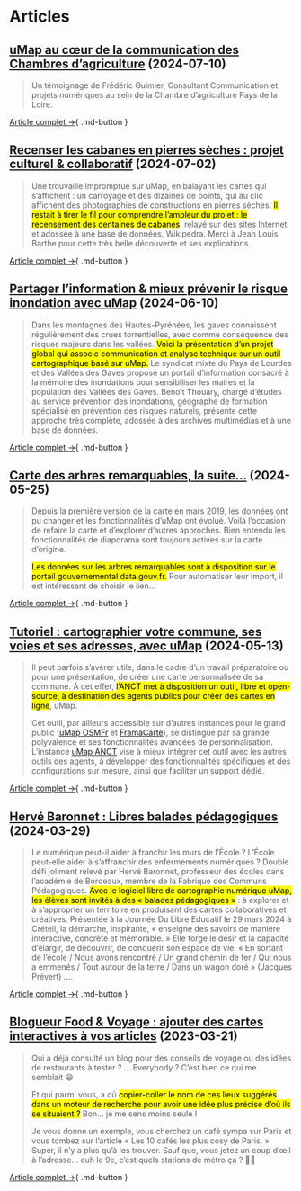 # Articles

## [uMap au cœur de la communication des Chambres d’agriculture](https://umap.dev.incubateur.anct.gouv.fr/blog/umap-au-cur-de-la-communication-des-chambres-dagriculture/) (2024-07-10)

> Un témoignage de Frédéric Guimier, Consultant Communication et projets numériques au sein de la Chambre d’agriculture Pays de la Loire.

[Article complet →](https://umap.incubateur.anct.gouv.fr/blog/umap-au-cur-de-la-communication-des-chambres-dagriculture/){ .md-button }

## [Recenser les cabanes en pierres sèches : projet culturel & collaboratif](https://insidemap.eu/recenser-les-cabanes-en-pierres-seches-projet-culturel-collaboratif/) (2024-07-02)

> Une trouvaille impromptue sur uMap, en balayant les cartes qui s’affichent : un carroyage et des dizaines de points, qui au clic affichent des photographies de constructions en pierres sèches. <mark>Il restait à tirer le fil pour comprendre l’ampleur du projet : le recensement des centaines de cabanes</mark>, relayé sur des sites Internet et adossée à une base de données, Wikipedra. Merci à Jean Louis Barthe pour cette très belle découverte et ses explications.

[Article complet →](https://insidemap.eu/recenser-les-cabanes-en-pierres-seches-projet-culturel-collaboratif/){ .md-button }

## [Partager l’information & mieux prévenir le risque inondation avec uMap](https://umap.incubateur.anct.gouv.fr/blog/partager-linformation-mieux-prevenir-le-risque-inondation-avec-umap/) (2024-06-10)

> Dans les montagnes des Hautes-Pyrénées, les gaves connaissent régulièrement des crues torrentielles, avec comme conséquence des risques majeurs dans les vallées. <mark>Voici la présentation d’un projet global qui associe communication et analyse technique sur un outil cartographique basé sur uMap.</mark> Le syndicat mixte du Pays de Lourdes et des Vallées des Gaves propose un portail d’information consacré à la mémoire des inondations pour sensibiliser les maires et la population des Vallées des Gaves. Benoît Thouary, chargé d’études au service prévention des inondations, géographe de formation spécialisé en prévention des risques naturels, présente cette approche très complète, adossée à des archives multimédias et à une base de données.

[Article complet →](https://umap.incubateur.anct.gouv.fr/blog/partager-linformation-mieux-prevenir-le-risque-inondation-avec-umap/){ .md-button }

## [Carte des arbres remarquables, la suite…](https://insidemap.eu/carte-des-arbres-remarquables-la-suite/) (2024-05-25)

> Depuis la première version de la carte en mars 2019, les données ont pu changer et les fonctionnalités d’uMap ont évolué. Voilà l’occasion de refaire la carte et d’explorer d’autres approches. Bien entendu les fonctionnalités de diaporama sont toujours actives sur la carte d’origine.
>
> <mark>Les données sur les arbres remarquables sont à disposition sur le portail gouvernemental data.gouv.fr.</mark> Pour automatiser leur import, il est intéressant de choisir le lien…

[Article complet →](https://insidemap.eu/carte-des-arbres-remarquables-la-suite/){ .md-button }

## [Tutoriel : cartographier votre commune, ses voies et ses adresses, avec uMap](https://adresse.data.gouv.fr/blog/utilisez-umap-pour-visualiser-vos-adresses) (2024-05-13)

> Il peut parfois s’avérer utile, dans le cadre d’un travail préparatoire ou pour une présentation, de créer une carte personnalisée de sa commune. À cet effet, <mark>l’ANCT met à disposition un outil, libre et open-source, à destination des agents publics pour créer des cartes en ligne</mark>, uMap.
>
> Cet outil, par ailleurs accessible sur d’autres instances pour le grand public ([uMap OSMFr](https://umap.openstreetmap.fr/) et [FramaCarte](https://framacarte.org/)), se distingue par sa grande polyvalence et ses fonctionnalités avancées de personnalisation. L’instance [uMap ANCT](https://umap.incubateur.anct.gouv.fr/) vise à mieux intégrer cet outil avec les autres outils des agents, à développer des fonctionnalités spécifiques et des configurations sur mesure, ainsi que faciliter un support dédié.

[Article complet →](https://adresse.data.gouv.fr/blog/utilisez-umap-pour-visualiser-vos-adresses){ .md-button }

## [Hervé Baronnet : Libres balades pédagogiques](https://www.cafepedagogique.net/2024/03/29/herve-baronnet-libres-balades-pedagogiques/) (2024-03-29)

> Le numérique peut-il aider à franchir les murs de l’École ? L’École peut-elle aider à s’affranchir des enfermements numériques ? Double défi joliment relevé par Hervé Baronnet, professeur des écoles dans l’académie de Bordeaux, membre de la Fabrique des Communs Pédagogiques. <mark>Avec le logiciel libre de cartographie numérique uMap, les élèves sont invités à des « balades pédagogiques »</mark> : à explorer et à s’approprier un territoire en produisant des cartes collaboratives et créatives. Présentée à la Journée Du Libre Educatif le 29 mars 2024 à Créteil, la démarche, inspirante, « enseigne des savoirs de manière interactive, concrète et mémorable. » Elle forge le désir et la capacité d’élargir, de découvrir, de conquérir son espace de vie. « En sortant de l’école / Nous avons rencontré / Un grand chemin de fer / Qui nous a emmenés / Tout autour de la terre / Dans un wagon doré » (Jacques Prévert) ….

[Article complet →](https://www.cafepedagogique.net/2024/03/29/herve-baronnet-libres-balades-pedagogiques/){ .md-button }

## [Blogueur Food & Voyage : ajouter des cartes interactives à vos articles](https://blog.jawg.io/ajouter-des-cartes-interactives-a-vos-articles-de-blog/) (2023-03-21)

> Qui a déjà consulté un blog pour des conseils de voyage ou des idées de restaurants à tester ? … Everybody ? C’est bien ce qui me semblait 😁
>
> Et qui parmi vous, a dû <mark>copier-coller le nom de ces lieux suggérés dans un moteur de recherche pour avoir une idée plus précise d’où ils se situaient ?</mark> Bon… je me sens moins seule !
>
> Je vous donne un exemple, vous cherchez un café sympa sur Paris et vous tombez sur l’article « Les 10 cafés les plus cosy de Paris. » Super, il n’y a plus qu’à les trouver. Sauf que, vous jetez un coup d’œil à l’adresse… euh le 9e, c’est quels stations de métro ça ? 🤔😅

[Article complet →](https://blog.jawg.io/ajouter-des-cartes-interactives-a-vos-articles-de-blog/){ .md-button }

